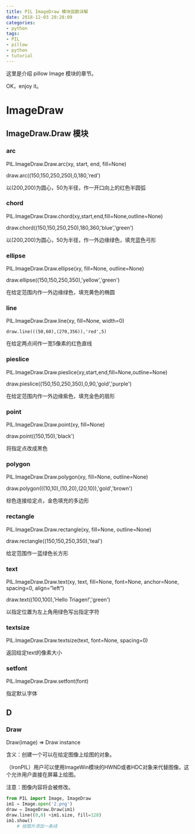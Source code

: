 ```yaml
---
title: PIL ImageDraw 模块函数详解
date: 2018-12-03 20:28:09
categories:
- python
tags:
- PIL
- pillow
- python
- tutorial
---
```

这里是介绍 pillow Image 模块的章节。

OK，enjoy it。

<!-- more -->

# ImageDraw

## ImageDraw.Draw 模块

### arc

PIL.ImageDraw.Draw.arc(xy, start, end, fill=None)

draw.arc((150,150,250,250),0,180,'red')

以(200,200)为圆心，50为半径，作一开口向上的红色半圆弧


### chord

PIL.ImageDraw.Draw.chord(xy,start,end,fill=None,outline=None)

draw.chord((150,150,250,250),180,360,'blue','green')

以(200,200)为圆心，50为半径，作一外边缘绿色，填充蓝色弓形



### ellipse

PIL.ImageDraw.Draw.ellipse(xy, fill=None, outline=None)

draw.ellipse((150,150,250,350),'yellow','green')

在给定范围内作一外边缘绿色，填充黄色的椭圆


### line

PIL.ImageDraw.Draw.line(xy, fill=None, width=0)
	
	draw.line(((50,60),(270,356)),'red',5)

在给定两点间作一宽5像素的红色直线

### pieslice

PIL.ImageDraw.Draw.pieslice(xy,start,end,fill=None,outline=None)

draw.pieslice((150,150,250,350),0,90,'gold','purple')

在给定范围内作一外边缘紫色，填充金色的扇形

### point

PIL.ImageDraw.Draw.point(xy, fill=None)

draw.point((150,150),'black')

将指定点改成黑色


### polygon

PIL.ImageDraw.Draw.polygon(xy, fill=None, outline=None)

draw.polygon(((10,10),(10,20),(20,10)),'gold','brown')

棕色连接给定点，金色填充的多边形

### rectangle

PIL.ImageDraw.Draw.rectangle(xy, fill=None, outline=None)

draw.rectangle((150,150,250,350),'teal')

给定范围作一蓝绿色长方形


### text

PIL.ImageDraw.Draw.text(xy, text, fill=None, font=None, anchor=None, spacing=0, align=”left”)

draw.text((100,100),'Hello Triagen!','green')

以指定位置为左上角用绿色写出指定字符

### textsize

PIL.ImageDraw.Draw.textsize(text, font=None, spacing=0)

返回给定text的像素大小

### setfont

PIL.ImageDraw.Draw.setfont(font)

指定默认字体

## D


### Draw

Draw(image) ⇒ Draw instance

含义：创建一个可以在给定图像上绘图的对象。

（IronPIL）用户可以使用ImageWin模块的HWND或者HDC对象来代替图像。这个允许用户直接在屏幕上绘图。

注意：图像内容将会被修改。

```python
from PIL import Image, ImageDraw
im1 = Image.open('2.png')
draw = ImageDraw.Draw(im1)
draw.line((0,0) +im1.size, fill=128)
im1.show()
	# 给图片添加一条线	
```
